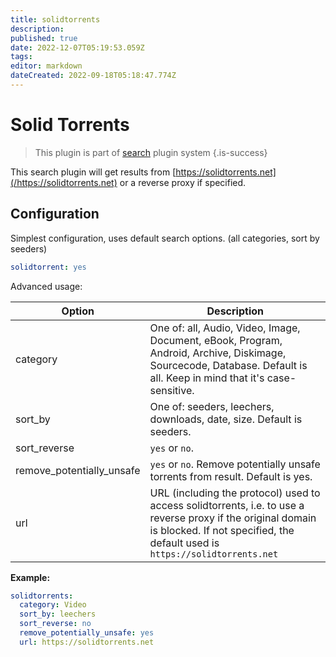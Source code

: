 ```yaml
---
title: solidtorrents
description: 
published: true
date: 2022-12-07T05:19:53.059Z
tags: 
editor: markdown
dateCreated: 2022-09-18T05:18:47.774Z
---
```


# Solid Torrents
> This plugin is part of [search](/Plugins/Searches) plugin system
{.is-success}

This search plugin will get results from [https://solidtorrents.net](/https://solidtorrents.net) or a reverse proxy if specified.

## Configuration
Simplest configuration, uses default search options. (all categories, sort by seeders)
```yaml
solidtorrent: yes
```
Advanced usage:

| Option | Description |
| --- | --- |
| category | One of: all, Audio, Video, Image, Document, eBook, Program, Android, Archive, Diskimage, Sourcecode, Database. Default is all. Keep in mind that it's case-sensitive. |
| sort_by | One of: seeders, leechers, downloads, date, size. Default is seeders. |
| sort_reverse | `yes` or `no`. |
| remove_potentially_unsafe | `yes` or `no`. Remove potentially unsafe torrents from result. Default is yes. |
| url | URL (including the protocol) used to access solidtorrents, i.e. to use a reverse proxy if the original domain is blocked. If not specified, the default used is `https://solidtorrents.net`
**Example:**
```yaml
solidtorrents:
  category: Video
  sort_by: leechers
  sort_reverse: no
  remove_potentially_unsafe: yes
  url: https://solidtorrents.net
```